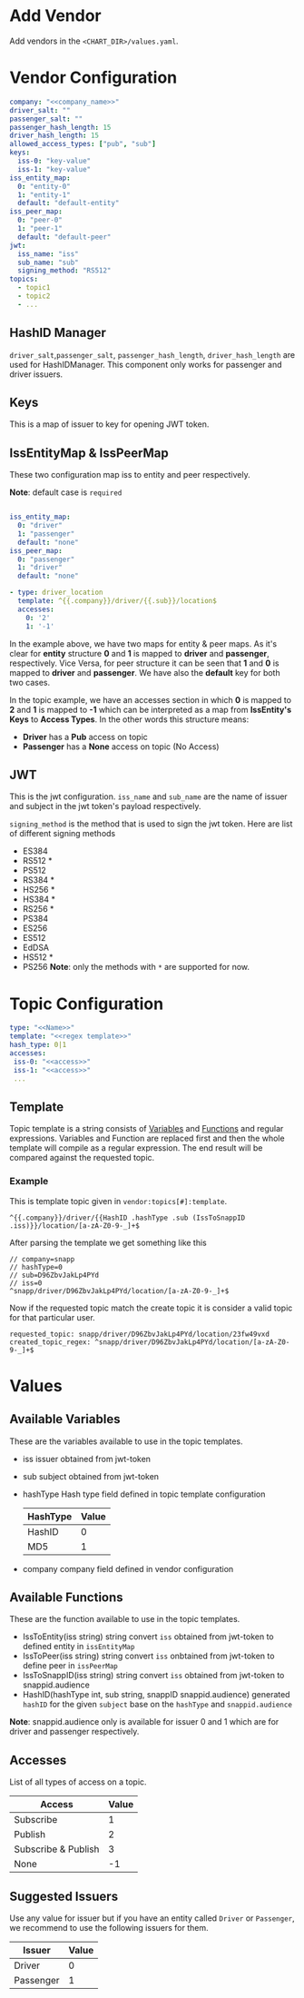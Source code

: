 # Add Vendor

Add vendors in the `<CHART_DIR>/values.yaml`.

# Vendor Configuration

```yaml
company: "<<company_name>>"
driver_salt: ""
passenger_salt: ""
passenger_hash_length: 15
driver_hash_length: 15
allowed_access_types: ["pub", "sub"]
keys:
  iss-0: "key-value"
  iss-1: "key-value"
iss_entity_map:
  0: "entity-0"
  1: "entity-1"
  default: "default-entity"
iss_peer_map:
  0: "peer-0"
  1: "peer-1"
  default: "default-peer"
jwt:
  iss_name: "iss"
  sub_name: "sub"
  signing_method: "RS512"
topics:
  - topic1
  - topic2
  - ...
```

## HashID Manager

`driver_salt`,`passenger_salt`, `passenger_hash_length`, `driver_hash_length` are used for HashIDManager.
This component only works for passenger and driver issuers.

## Keys

This is a map of issuer to key for opening JWT token.

## IssEntityMap & IssPeerMap

These two configuration map iss to entity and peer respectively.

**Note**: default case is `required`

```yaml

iss_entity_map:
  0: "driver"
  1: "passenger"
  default: "none"
iss_peer_map:
  0: "passenger"
  1: "driver"
  default: "none"

- type: driver_location
  template: ^{{.company}}/driver/{{.sub}}/location$
  accesses:
    0: '2'
    1: '-1'
```

In the example above, we have two maps for entity & peer maps. As it's clear for **entity** structure **0** and **1** is mapped to **driver** and **passenger**, respectively. Vice Versa, for peer structure it can be seen that **1** and **0** is mapped to **driver** and **passenger**. We have also the **default** key for both two cases.

In the topic example, we have an accesses section in which **0** is mapped to **2** and **1** is mapped to **-1** which can be interpreted as a map from **IssEntity's Keys** to **Access Types**. In the other words this structure means:

- **Driver** has a **Pub** access on topic
- **Passenger** has a **None** access on topic (No Access)

## JWT

This is the jwt configuration. `iss_name` and `sub_name` are the name of issuer and subject in the jwt token's payload respectively.

`signing_method` is the method that is used to sign the jwt token.
Here are list of different signing methods

- ES384
- RS512 \*
- PS512
- RS384 \*
- HS256 \*
- HS384 \*
- RS256 \*
- PS384
- ES256
- ES512
- EdDSA
- HS512 \*
- PS256
  **Note**: only the methods with `*` are supported for now.

# Topic Configuration

```yaml
type: "<<Name>>"
template: "<<regex template>>"
hash_type: 0|1
accesses:
 iss-0: "<<access>>"
 iss-1: "<<access>>"
 ...
```

## Template

Topic template is a string consists of [Variables](##Available_Variables) and [Functions](##Available_Functions) and regular expressions. Variables and Function are replaced first and then the whole template will compile as a regular expression. The end result will be compared against the requested topic.

### Example

This is template topic given in `vendor:topics[#]:template`.

```regex
^{{.company}}/driver/{{HashID .hashType .sub (IssToSnappID .iss)}}/location/[a-zA-Z0-9-_]+$
```

After parsing the template we get something like this

```regex
// company=snapp
// hashType=0
// sub=D96ZbvJakLp4PYd
// iss=0
^snapp/driver/D96ZbvJakLp4PYd/location/[a-zA-Z0-9-_]+$
```

Now if the requested topic match the create topic it is consider a valid topic for that particular user.

```text
requested_topic: snapp/driver/D96ZbvJakLp4PYd/location/23fw49vxd
created_topic_regex: ^snapp/driver/D96ZbvJakLp4PYd/location/[a-zA-Z0-9-_]+$
```

# Values

## Available Variables

These are the variables available to use in the topic templates.

- iss
  issuer obtained from jwt-token
- sub
  subject obtained from jwt-token
- hashType
  Hash type field defined in topic template configuration

  | HashType | Value |
  | -------- | ----- |
  | HashID   | 0     |
  | MD5      | 1     |

- company
  company field defined in vendor configuration

## Available Functions

These are the function available to use in the topic templates.

- IssToEntity(iss string) string
  convert `iss` obtained from jwt-token to defined entity in `issEntityMap`
- IssToPeer(iss string) string
  convert `iss` onbtained from jwt-token to define peer in `issPeerMap`
- IssToSnappID(iss string) string
  convert `iss` obtained from jwt-token to snappid.audience
- HashID(hashType int, sub string, snappID snappid.audience)
  generated `hashID` for the given `subject` base on the `hashType` and `snappid.audience`

**Note**: snappid.audience only is available for issuer 0 and 1 which are for driver and passenger respectively.

## Accesses

List of all types of access on a topic.

| Access              | Value |
| ------------------- | ----- |
| Subscribe           | 1     |
| Publish             | 2     |
| Subscribe & Publish | 3     |
| None                | -1    |

## Suggested Issuers

Use any value for issuer but if you have an entity called `Driver` or `Passenger`, we recommend to use the following issuers for them.

| Issuer    | Value |
| --------- | ----- |
| Driver    | 0     |
| Passenger | 1     |
